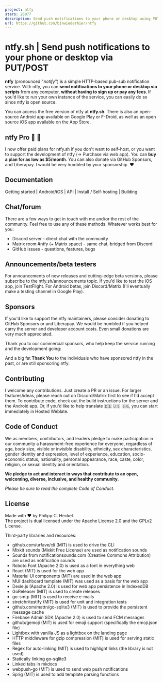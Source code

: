 ```yaml
---
project: ntfy
stars: 26077
description: Send push notifications to your phone or desktop using PUT/POST
url: https://github.com/binwiederhier/ntfy
---
```


ntfy.sh | Send push notifications to your phone or desktop via PUT/POST
=======================================================================

**ntfy** (pronounced "_notify_") is a simple HTTP-based pub-sub notification service. With ntfy, you can **send notifications to your phone or desktop via scripts** from any computer, **without having to sign up or pay any fees**. If you'd like to run your own instance of the service, you can easily do so since ntfy is open source.

You can access the free version of ntfy at **ntfy.sh**. There is also an open-source Android app available on Google Play or F-Droid, as well as an open source iOS app available on the App Store.

ntfy Pro 💸 🎉
--------------

I now offer paid plans for ntfy.sh if you don't want to self-host, or you want to support the development of ntfy (→ Purchase via web app). You can **buy a plan for as low as $5/month**. You can also donate via GitHub Sponsors, and Liberapay. I would be very humbled by your sponsorship. ❤️

**Documentation**
-----------------

Getting started | Android/iOS | API | Install / Self-hosting | Building

Chat/forum
----------

There are a few ways to get in touch with me and/or the rest of the community. Feel free to use any of these methods. Whatever works best for you:

-   Discord server - direct chat with the community
-   Matrix room #ntfy (+ Matrix space) - same chat, bridged from Discord
-   GitHub issues - questions, features, bugs

Announcements/beta testers
--------------------------

For announcements of new releases and cutting-edge beta versions, please subscribe to the ntfy.sh/announcements topic. If you'd like to test the iOS app, join TestFlight. For Android betas, join Discord/Matrix (I'll eventually make a testing channel in Google Play).

Sponsors
--------

If you'd like to support the ntfy maintainers, please consider donating to GitHub Sponsors or and Liberapay. We would be humbled if you helped carry the server and developer account costs. Even small donations are very much appreciated.

Thank you to our commercial sponsors, who help keep the service running and the development going:

And a big fat **Thank You** to the individuals who have sponsored ntfy in the past, or are still sponsoring ntfy:

Contributing
------------

I welcome any contributions. Just create a PR or an issue. For larger features/ideas, please reach out on Discord/Matrix first to see if I'd accept them. To contribute code, check out the build instructions for the server and the Android app. Or, if you'd like to help translate 🇩🇪 🇺🇸 🇧🇬, you can start immediately in Hosted Weblate.

Code of Conduct
---------------

We as members, contributors, and leaders pledge to make participation in our community a harassment-free experience for everyone, regardless of age, body size, visible or invisible disability, ethnicity, sex characteristics, gender identity and expression, level of experience, education, socio-economic status, nationality, personal appearance, race, caste, color, religion, or sexual identity and orientation.

**We pledge to act and interact in ways that contribute to an open, welcoming, diverse, inclusive, and healthy community.**

_Please be sure to read the complete Code of Conduct._

License
-------

Made with ❤️ by Philipp C. Heckel.  
The project is dual licensed under the Apache License 2.0 and the GPLv2 License.

Third-party libraries and resources:

-   github.com/urfave/cli (MIT) is used to drive the CLI
-   Mixkit sounds (Mixkit Free License) are used as notification sounds
-   Sounds from notificationsounds.com (Creative Commons Attribution) are used as notification sounds
-   Roboto Font (Apache 2.0) is used as a font in everything web
-   React (MIT) is used for the web app
-   Material UI components (MIT) are used in the web app
-   MUI dashboard template (MIT) was used as a basis for the web app
-   Dexie.js (Apache 2.0) is used for web app persistence in IndexedDB
-   GoReleaser (MIT) is used to create releases
-   go-smtp (MIT) is used to receive e-mails
-   stretchr/testify (MIT) is used for unit and integration tests
-   github.com/mattn/go-sqlite3 (MIT) is used to provide the persistent message cache
-   Firebase Admin SDK (Apache 2.0) is used to send FCM messages
-   github/gemoji (MIT) is used for emoji support (specifically the emoji.json file)
-   Lightbox with vanilla JS as a lightbox on the landing page
-   HTTP middleware for gzip compression (MIT) is used for serving static files
-   Regex for auto-linking (MIT) is used to highlight links (the library is not used)
-   Statically linking go-sqlite3
-   Linked tabs in mkdocs
-   webpush-go (MIT) is used to send web push notifications
-   Sprig (MIT) is used to add template parsing functions
